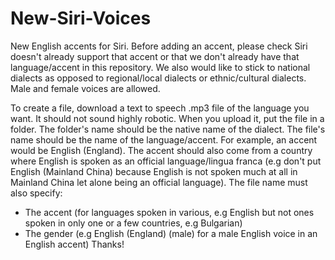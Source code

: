 # New-Siri-Voices
New English accents for Siri. Before adding an accent, please check Siri doesn't already support that accent or that we don't already have that language/accent in this repository. We also would like to stick to national dialects as opposed to regional/local dialects or ethnic/cultural dialects. Male and female voices are allowed.

To create a file, download a text to speech .mp3 file of the language you want. It should not sound highly robotic. When you upload it, put the file in a folder. The folder's name should be the native name of the dialect. The file's name should be the name of the language/accent. For example, an accent would be English (England). The accent should also come from a country where English is spoken as an official language/lingua franca (e.g don't put English (Mainland China) because English is not spoken much at all in Mainland China let alone being an official language). The file name must also specify:
* The accent (for languages spoken in various, e.g English but not ones spoken in only one or a few countries, e.g Bulgarian)
* The gender (e.g English (England) (male) for a male English voice in an English accent)
Thanks!
